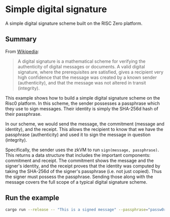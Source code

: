 # Simple digital signature

A simple digital signature scheme built on the RISC Zero platform.

## Summary

From [Wikipedia](https://en.wikipedia.org/wiki/Digital_signature):
> A digital signature is a mathematical scheme for verifying the authenticity of
digital messages or documents. A valid digital signature, where the
prerequisites are satisfied, gives a recipient very high confidence that the
message was created by a known sender (authenticity), and that the message was
not altered in transit (integrity).

This example shows how to build a simple digital signature scheme on the Risc0
platform. In this scheme, the sender possesses a passphrase which they use to
sign messages. Their identity is simply the SHA-256d hash of their passphrase.

In our scheme, we would send the message, the commitment (message and
identity), and the receipt. This allows the recipient to know that we have the
passphrase (authenticity) and used it to sign the message in question
(integrity).

Specifically, the sender uses the zkVM to run `sign(message, passphrase)`. This
returns a data structure that includes the important components: commitment and
receipt. The commitment shows the message and the signer's identity, and the
receipt proves that the identity was computed by taking the SHA-256d of
the signer's passphrase (i.e. not just copied). Thus the signer must possess the
passphrase. Sending those along with the message covers the full scope of a
typical digital signature scheme.

## Run the example

```bash
cargo run --release -- "This is a signed message" --passphrase="passw0rd"
```
